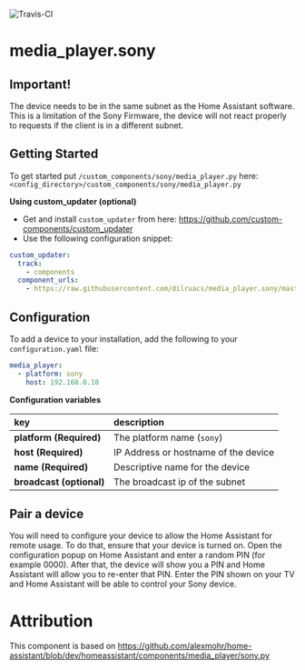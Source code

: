 ![Travis-CI](https://travis-ci.org/dilruacs/media_player.sony.svg?branch=master)

# media_player.sony

## Important!

The device needs to be in the same subnet as the Home Assistant software.
This is a limitation of the Sony Firmware, the device will not react properly to requests if the client is in a different subnet.

## Getting Started

To get started put `/custom_components/sony/media_player.py` here: `<config_directory>/custom_components/sony/media_player.py`

**Using custom_updater (optional)**

- Get and install `custom_updater` from here: https://github.com/custom-components/custom_updater
- Use the following configuration snippet:

```yaml
custom_updater:
  track:
    - components
  component_urls:
    - https://raw.githubusercontent.com/dilruacs/media_player.sony/master/tracker.json
```

## Configuration

To add a device to your installation, add the following to your `configuration.yaml` file:

```yaml
media_player:
  - platform: sony
    host: 192.168.0.10
```

**Configuration variables**

key | description
:--- | :---
**platform (Required)** | The platform name (`sony`)
**host (Required)** | IP Address or hostname of the device
**name (Required)** | Descriptive name for the device
**broadcast (optional)** | The broadcast ip of the subnet

## Pair a device

You will need to configure your device to allow the Home Assistant for remote usage. To do that, ensure that your device is turned on. Open the configuration popup on Home Assistant and enter a random PIN (for example 0000). After that, the device will show you a PIN and Home Assistant will allow you to re-enter that PIN. Enter the PIN shown on your TV and Home Assistant will be able to control your Sony device.

# Attribution
This component is based on https://github.com/alexmohr/home-assistant/blob/dev/homeassistant/components/media_player/sony.py
